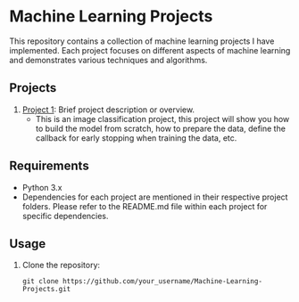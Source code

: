 # Machine Learning Projects

This repository contains a collection of machine learning projects I have implemented. Each project focuses on different aspects of machine learning and demonstrates various techniques and algorithms.

## Projects

1. [Project 1](./Image%20Classification/): Brief project description or overview.
   - This is an image classification project, this project will show you how to build the model from scratch, how to prepare the data, define the callback for early stopping when training the data, etc.

## Requirements

- Python 3.x
- Dependencies for each project are mentioned in their respective project folders. Please refer to the README.md file within each project for specific dependencies.

## Usage

1. Clone the repository:

   ```shell
   git clone https://github.com/your_username/Machine-Learning-Projects.git
